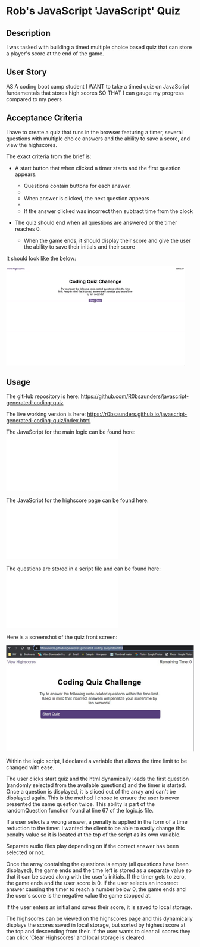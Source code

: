 # Rob's JavaScript 'JavaScript' Quiz

## Description

I was tasked with building a timed multiple choice based quiz that can store a player's score at the end of the game.

## User Story

AS A coding boot camp student
I WANT to take a timed quiz on JavaScript fundamentals that stores high scores
SO THAT I can gauge my progress compared to my peers

## Acceptance Criteria

I have to create a quiz that runs in the browser featuring a timer, several questions with multiple choice answers and the ability to save a score, and view the highscores.

The exact criteria from the brief is:

* A start button that when clicked a timer starts and the first question appears.
 
  * Questions contain buttons for each answer.
  * 
  * When answer is clicked, the next question appears
  * 
  * If the answer clicked was incorrect then subtract time from the clock

* The quiz should end when all questions are answered or the timer reaches 0.

  * When the game ends, it should display their score and give the user the ability to save their initials and their score


It should look like the below:

![Animation of code quiz. Presses button to start quiz. Clicks the button for the answer to each question, displays if answer was correct or incorrect. Quiz finishes and displays high scores. User adds their intials, then clears their intials and starts over.](mockup/08-web-apis-challenge-demo.gif)

## Usage

The gitHub repository is here: https://github.com/R0bsaunders/javascript-generated-coding-quiz

The live working version is here: https://r0bsaunders.github.io/javascript-generated-coding-quiz/index.html

The JavaScript for the main logic can be found here: ![JavaScript link](assets/js/logic.js)

The JavaScript for the highscore page can be found here: ![JavaScript link](assets/js/scores.js)

The questions are stored in a script file and can be found here: ![JavaScript link](assets/js/questions.js)

Here is a screenshot of the quiz front screen: 

![screenshot of quiz hosted on gitHub](mockup/live-javascript-quiz-screenshot.jpg)


Within the logic script, I declared a variable that allows the time limit to be changed with ease. 

The user clicks start quiz and the html dynamically loads the first question (randomly selected from the available questions) and the timer is started. Once a question is displayed, it is sliced out of the array and can't be displayed again. This is the method I chose to ensure the user is never presented the same question twice. This ability is part of the randomQuestion function found at line 67 of the logic.js file.

If a user selects a wrong answer, a penalty is applied in the form of a time reduction to the timer. I wanted the client to be able to easily change this penalty value so it is located at the top of the script as its own variable.

Separate audio files play depending on if the correct answer has been selected or not. 

Once the array containing the questions is empty (all questions have been displayed), the game ends and the time left is stored as a separate value so that it can be saved along with the user's initials. If the timer gets to zero, the game ends and the user score is 0. If the user selects an incorrect answer causing the timer to reach a number below 0, the game ends and the user's score is the negative value the game stopped at. 

If the user enters an initial and saves their score, it is saved to local storage.

The highscores can be viewed on the highscores page and this dynamically displays the scores saved in local storage, but sorted by highest score at the top and descending from their. If the user wants to clear all scores they can click 'Clear Highscores' and local storage is cleared.